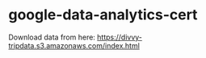 # google-data-analytics-cert

Download data from here: https://divvy-tripdata.s3.amazonaws.com/index.html
